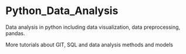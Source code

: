 # Python_Data_Analysis
Data analysis in python
including data visualization, data preprocessing, pandas.

More tutorials about GIT, SQL and data analysis methods and models

